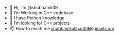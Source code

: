 - 👋 Hi, I’m @shubhamk09
- 👀 I’m Working in C++ codebase
- 🌱 I have Python knowledge
- 💞️ I’m looking for C++ projects
- 📫 How to reach me shubhamkalihari09@gmail.com

<!---
shubhamk09/shubhamk09 is a ✨ special ✨ repository because its `README.md` (this file) appears on your GitHub profile.
You can click the Preview link to take a look at your changes.
--->
